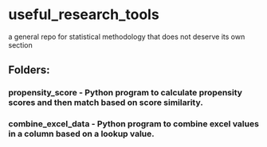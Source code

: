 # useful_research_tools
a general repo for statistical methodology that does not deserve its own section 

## Folders:
### propensity_score - Python program to calculate propensity scores and then match based on score similarity.

### combine_excel_data - Python program to combine excel values in a column based on a lookup value. 
